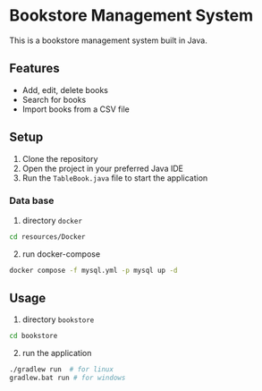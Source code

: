 # Bookstore Management System

This is a bookstore management system built in Java.

## Features

- Add, edit, delete books
- Search for books
- Import books from a CSV file

## Setup

1. Clone the repository
2. Open the project in your preferred Java IDE
3. Run the `TableBook.java` file to start the application
### Data base 
<!--  run docker -->
1. directory `docker`
```bash
cd resources/Docker
```
2. run docker-compose
```bash
docker compose -f mysql.yml -p mysql up -d
```

## Usage
1. directory `bookstore`
```bash
cd bookstore
```
2. run the application
```bash
./gradlew run  # for linux
gradlew.bat run # for windows

```
